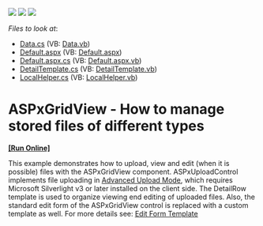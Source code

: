 <!-- default badges list -->
![](https://img.shields.io/endpoint?url=https://codecentral.devexpress.com/api/v1/VersionRange/128535047/15.1.5%2B)
[![](https://img.shields.io/badge/Open_in_DevExpress_Support_Center-FF7200?style=flat-square&logo=DevExpress&logoColor=white)](https://supportcenter.devexpress.com/ticket/details/E4645)
[![](https://img.shields.io/badge/📖_How_to_use_DevExpress_Examples-e9f6fc?style=flat-square)](https://docs.devexpress.com/GeneralInformation/403183)
<!-- default badges end -->
<!-- default file list -->
*Files to look at*:

* [Data.cs](./CS/DevExpress.Upload/Data.cs) (VB: [Data.vb](./VB/DevExpress.Upload/Data.vb))
* [Default.aspx](./CS/DevExpress.Upload/Default.aspx) (VB: [Default.aspx](./VB/DevExpress.Upload/Default.aspx))
* [Default.aspx.cs](./CS/DevExpress.Upload/Default.aspx.cs) (VB: [Default.aspx.vb](./VB/DevExpress.Upload/Default.aspx.vb))
* [DetailTemplate.cs](./CS/DevExpress.Upload/DetailTemplate.cs) (VB: [DetailTemplate.vb](./VB/DevExpress.Upload/DetailTemplate.vb))
* [LocalHelper.cs](./CS/DevExpress.Upload/LocalHelper.cs) (VB: [LocalHelper.vb](./VB/DevExpress.Upload/LocalHelper.vb))
<!-- default file list end -->
# ASPxGridView - How to manage stored files of different types
<!-- run online -->
**[[Run Online]](https://codecentral.devexpress.com/e4645/)**
<!-- run online end -->


<p>This example demonstrates how to upload, view and edit (when it is possible) files with the ASPxGridView component. ASPxUploadControl implements file uploading in <a href="http://documentation.devexpress.com/#AspNet/CustomDocument9886"><u>Advanced Upload Mode</u></a>, which requires Microsoft Silverlight v3 or later installed on the client side.  The DetailRow template is used to organize viewing end editing of uploaded files. Also, the standard edit form of the ASPxGridView control is replaced with a custom template as well. For more details see: <a href="http://demos.devexpress.com/ASPxGridViewDemos/GridEditing/EditFormTemplate.aspx"><u>Edit Form Template</u></a></p>

<br/>


